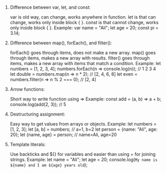 1. Difference between var, let, and const:
   <!-- answer -->

   var is old way, can change, works anywhere in function.
   let is that can change, works only inside block { }.
   const is that cannot change, works only inside block { }.
   Example:
   var name = "Ali";
   let age = 20;
   const pi = 3.14;

2. Difference between map(), forEach(), and filter():
   <!-- answer -->

   forEach() goes through items, does not make a new array.
   map() goes through items, makes a new array with results.
   filter() goes through items, makes a new array with items that match a condition.
   Example:
   let numbers = [1, 2, 3, 4];
   numbers.forEach(n => console.log(n)); // 1 2 3 4
   let double = numbers.map(n => n \* 2); // [2, 4, 6, 8]
   let even = numbers.filter(n => n % 2 === 0); // [2, 4]

3. Arrow functions:
   <!-- answer -->

   Short way to write function using =>
   Example:
   const add = (a, b) => a + b;
   console.log(add(2, 3)); // 5

4. Destructuring assignment:
      <!-- answer -->

   Easy way to get values from arrays or objects.
   Example:
   let numbers = [1, 2, 3];
   let [a, b] = numbers; // a=1, b=2
   let person = {name: "Ali", age: 20};
   let {name, age} = person; // name=Ali, age=20

5. Template literals:
   <!-- answer -->
   Use backticks and ${} for variables and easier than using + for joining strings.
   Example:
   let name = "Ali";
   let age = 20;
   console.log(`My name is ${name} and I am ${age} years old`);
